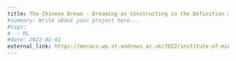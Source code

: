 ```yaml
---
title: The Chinese Dream - Dreaming as Constructing in the Definition and Self-Definition of China.
#summary: Write about your project here...
#tags:
#  - ML
#date: 2022-01-01
external_link: https://mecacs.wp.st-andrews.ac.uk/2022/institute-of-middle-east-central-asian-and-caucasus-studies-essay-competition-understanding-legacies-of-imperialism-in-the-middle-east-central-asia-and-the-caucasus/
---
```

